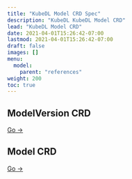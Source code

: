 ```yaml
---
title: "KubeDL Model CRD Spec"
description: "KubeDL KubeDL Model CRD"
lead: "KubeDL Model CRD"
date: 2021-04-01T15:26:42-07:00
lastmod: 2021-04-01T15:26:42-07:00
draft: false
images: []
menu:
  model:
    parent: "references"
weight: 200
toc: true
---
```


## ModelVersion CRD

[Go ->](https://github.com/kubedl-io/kubedl/blob/master/apis/model/v1alpha1/modelversion_types.go)

## Model CRD

[Go ->](https://github.com/kubedl-io/kubedl/blob/master/apis/model/v1alpha1/model_types.go)
